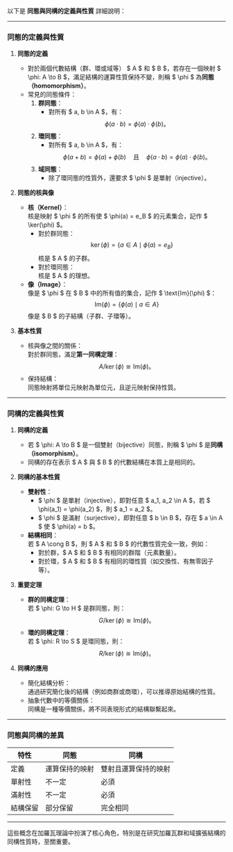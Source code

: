 以下是 **同態與同構的定義與性質** 詳細說明：  

---

### **同態的定義與性質**

1. **同態的定義**  
   - 對於兩個代數結構（群、環或域等） $ A $ 和 $ B $，若存在一個映射 $ \phi: A \to B $，滿足結構的運算性質保持不變，則稱 $ \phi $ 為**同態（homomorphism）**。
   - 常見的同態條件：
     1. **群同態**：  
        - 對所有 $ a, b \in A $，有：  
          $$
          \phi(a \cdot b) = \phi(a) \cdot \phi(b)。
          $$
     2. **環同態**：  
        - 對所有 $ a, b \in A $，有：  
          $$
          \phi(a + b) = \phi(a) + \phi(b) \quad \text{且} \quad \phi(a \cdot b) = \phi(a) \cdot \phi(b)。
          $$
     3. **域同態**：  
        - 除了環同態的性質外，還要求 $ \phi $ 是單射（injective）。

2. **同態的核與像**  
   - **核（Kernel）**：  
     核是映射 $ \phi $ 的所有使 $ \phi(a) = e_B $ 的元素集合，記作 $ \ker(\phi) $。  
     - 對於群同態：  
       $$
       \ker(\phi) = \{a \in A \mid \phi(a) = e_B\}
       $$
       核是 $ A $ 的子群。
     - 對於環同態：  
       核是 $ A $ 的理想。
   - **像（Image）**：  
     像是 $ \phi $ 在 $ B $ 中的所有值的集合，記作 $ \text{Im}(\phi) $：  
       $$
       \text{Im}(\phi) = \{\phi(a) \mid a \in A\}
       $$
       像是 $ B $ 的子結構（子群、子環等）。

3. **基本性質**  
   - 核與像之間的關係：  
     對於群同態，滿足**第一同構定理**：  
     $$
     A / \ker(\phi) \cong \text{Im}(\phi)。
     $$
   - 保持結構：  
     同態映射將單位元映射為單位元，且逆元映射保持性質。

---

### **同構的定義與性質**

1. **同構的定義**  
   - 若 $ \phi: A \to B $ 是一個雙射（bijective）同態，則稱 $ \phi $ 是**同構（isomorphism）**。  
   - 同構的存在表示 $ A $ 與 $ B $ 的代數結構在本質上是相同的。

2. **同構的基本性質**  
   - **雙射性**：  
     - $ \phi $ 是單射（injective），即對任意 $ a_1, a_2 \in A $，若 $ \phi(a_1) = \phi(a_2) $，則 $ a_1 = a_2 $。  
     - $ \phi $ 是滿射（surjective），即對任意 $ b \in B $，存在 $ a \in A $ 使 $ \phi(a) = b $。
   - **結構相同**：  
     若 $ A \cong B $，則 $ A $ 和 $ B $ 的代數性質完全一致，例如：
     - 對於群，$ A $ 和 $ B $ 有相同的群階（元素數量）。
     - 對於環，$ A $ 和 $ B $ 有相同的環性質（如交換性、有無零因子等）。

3. **重要定理**  
   - **群的同構定理**：  
     若 $ \phi: G \to H $ 是群同態，則：
     $$
     G / \ker(\phi) \cong \text{Im}(\phi)。
     $$
   - **環的同構定理**：  
     若 $ \phi: R \to S $ 是環同態，則：
     $$
     R / \ker(\phi) \cong \text{Im}(\phi)。
     $$

4. **同構的應用**  
   - 簡化結構分析：  
     通過研究簡化後的結構（例如商群或商環），可以推導原始結構的性質。
   - 抽象代數中的等價關係：  
     同構是一種等價關係，將不同表現形式的結構聯繫起來。

---

### **同態與同構的差異**
| 特性        | 同態                          | 同構                          |
|-------------|-------------------------------|-------------------------------|
| 定義        | 運算保持的映射                | 雙射且運算保持的映射          |
| 單射性      | 不一定                       | 必須                          |
| 滿射性      | 不一定                       | 必須                          |
| 結構保留    | 部分保留                     | 完全相同                      |

---

這些概念在加羅瓦理論中扮演了核心角色，特別是在研究加羅瓦群和域擴張結構的同構性質時，至關重要。